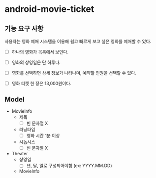 # android-movie-ticket

## 기능 요구 사항
사용자는 영화 예매 시스템을 이용해 쉽고 빠르게 보고 싶은 영화를 예매할 수 있다.

- [ ] 하나의 영화가 목록에서 보인다.
- [ ] 영화의 상영일은 단 하루다.
- [ ] 영화를 선택하면 상세 정보가 나타나며, 예약할 인원을 선택할 수 있다.
- [ ] 영화 티켓 한 장은 13,000원이다.


## Model
- MovieInfo
  - 제목
    - [ ] 빈 문자열 X
  - 러닝타임
    - [ ] 영화 시간 1분 이상
  - 시놉시스
    - [ ] 빈 문자열 X
- Theater
  - 상영일
    - [ ] 년, 달, 일로 구성되어야함 (ex: YYYY.MM.DD)
  - MovieInfo